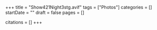 +++
title = "Show421Night3stg.avif"
tags = ["Photos"]
categories = []
startDate = ""
draft = false
pages = []

citations = []
+++
